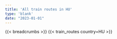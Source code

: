 ```yaml
---
title: 'All train routes in HU'
type: 'blank'
date: "2023-01-01"
---
```


{{< breadcrumbs >}}
{{< train_routes country=HU >}}
